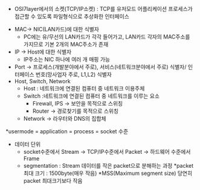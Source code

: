 * OSI7layer에서의 소켓(TCP/IP소켓) : TCP를 유저모드 어플리케이션 프로세스가 접근할 수 있도록 파일형식으로 추상화한 인터페이스

- MAC-> NIC(LAN카드)에 대한 식별자
    - PC에는 유/무선의 LAN카드가 각각 들어가고, LAN카드 각자의 MAC주소를 가지므로 기본 2개의 MAC주소가 존재
- IP -> Host에 대한 식별자
    - IP주소는 NIC 하나에 여러 개 매핑 가능
- Port -> 프로세스(개발분야에서 주로), 서비스(네트워크분야에서 주로) 식별자/ 인터페이스 번호(망사업자 주로, L1,L2) 식별자
- Host, Switch, Network
    - Host : 네트워크에 연결된 컴퓨터 중 네트워크 이용주체
    - Switch :네트워크에 연결된 컴퓨터 중 네트워크를 이루는 요소
        - Firewall, IPS -> 보안을 목적으로 스위칭
        - Router -> 경로찾기를 목적으로 스위칭
    - Network -> 라우터와 DNS의 집합체

*usermode = application = process = socket 수준
- 데이터 단위
    - socket수준에서 Stream -> TCP/IP수준에서 Packet -> 하드웨어 수준에서 Frame
    - segmentation : Stream 데이터를 작은 packet으로 분해하는 과정
    *packet 최대 크기 : 1500byte(매우 작음)
    *MSS(Maximum segment size) 당연히 packet 최대크기보다 작음
